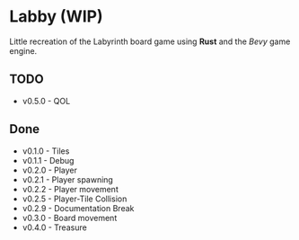 # Labby (WIP)

Little recreation of the Labyrinth board game using **Rust** and the *Bevy* game engine.

## TODO
- v0.5.0 - QOL

## Done
- v0.1.0 - Tiles
- v0.1.1 - Debug
- v0.2.0 - Player
- v0.2.1 - Player spawning
- v0.2.2 - Player movement
- v0.2.5 - Player-Tile Collision
- v0.2.9 - Documentation Break
- v0.3.0 - Board movement
- v0.4.0 - Treasure